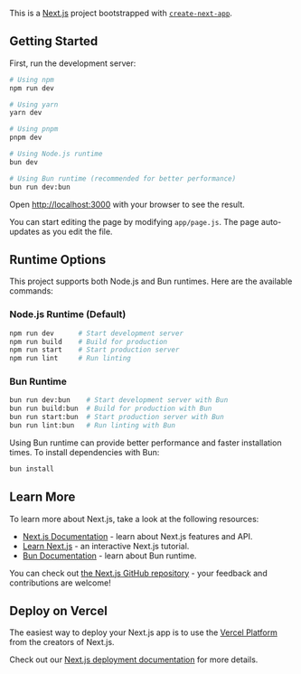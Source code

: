 This is a [Next.js](https://nextjs.org) project bootstrapped with [`create-next-app`](https://github.com/vercel/next.js/tree/canary/packages/create-next-app).

## Getting Started

First, run the development server:

```bash
# Using npm
npm run dev

# Using yarn
yarn dev

# Using pnpm
pnpm dev

# Using Node.js runtime
bun dev

# Using Bun runtime (recommended for better performance)
bun run dev:bun
```

Open [http://localhost:3000](http://localhost:3000) with your browser to see the result.

You can start editing the page by modifying `app/page.js`. The page auto-updates as you edit the file.

## Runtime Options

This project supports both Node.js and Bun runtimes. Here are the available commands:

### Node.js Runtime (Default)
```bash
npm run dev      # Start development server
npm run build    # Build for production
npm run start    # Start production server
npm run lint     # Run linting
```

### Bun Runtime
```bash
bun run dev:bun    # Start development server with Bun
bun run build:bun  # Build for production with Bun
bun run start:bun  # Start production server with Bun
bun run lint:bun   # Run linting with Bun
```

Using Bun runtime can provide better performance and faster installation times. To install dependencies with Bun:
```bash
bun install
```

## Learn More

To learn more about Next.js, take a look at the following resources:

- [Next.js Documentation](https://nextjs.org/docs) - learn about Next.js features and API.
- [Learn Next.js](https://nextjs.org/learn) - an interactive Next.js tutorial.
- [Bun Documentation](https://bun.sh) - learn about Bun runtime.

You can check out [the Next.js GitHub repository](https://github.com/vercel/next.js) - your feedback and contributions are welcome!

## Deploy on Vercel

The easiest way to deploy your Next.js app is to use the [Vercel Platform](https://vercel.com/new?utm_medium=default-template&filter=next.js&utm_source=create-next-app&utm_campaign=create-next-app-readme) from the creators of Next.js.

Check out our [Next.js deployment documentation](https://nextjs.org/docs/app/building-your-application/deploying) for more details.
